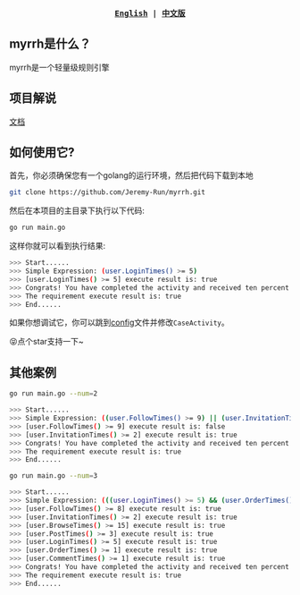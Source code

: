 <div align="center">
<strong>
<samp>

[English](https://github.com/Jeremy-Run/myrrh/blob/main/README.md) | [中文版](https://github.com/Jeremy-Run/myrrh/blob/main/README_CN.md)

</samp>
</strong>
</div>

## myrrh是什么？
myrrh是一个轻量级规则引擎


## 项目解说
[文档](https://zhuanlan.zhihu.com/p/668588745)

## 如何使用它?

首先，你必须确保您有一个golang的运行环境，然后把代码下载到本地

```bash
git clone https://github.com/Jeremy-Run/myrrh.git
```

然后在本项目的主目录下执行以下代码:

```bash
go run main.go
```

这样你就可以看到执行结果:

```bash
>>> Start......
>>> Simple Expression: (user.LoginTimes() >= 5) 
>>> [user.LoginTimes() >= 5] execute result is: true 
>>> Congrats! You have completed the activity and received ten percent off coupon reward 
>>> The requirement execute result is: true 
>>> End......
```

如果你想调试它，你可以跳到[config](config/config.go)文件并修改`CaseActivity`。

😝点个star支持一下~

## 其他案例

```bash
go run main.go --num=2
```

```bash
>>> Start......
>>> Simple Expression: ((user.FollowTimes() >= 9) || (user.InvitationTimes() >= 2)) 
>>> [user.FollowTimes() >= 9] execute result is: false 
>>> [user.InvitationTimes() >= 2] execute result is: true 
>>> Congrats! You have completed the activity and received ten percent off coupon reward 
>>> The requirement execute result is: true 
>>> End......
```

```bash
go run main.go --num=3
```

```bash
>>> Start......
>>> Simple Expression: (((user.LoginTimes() >= 5) && (user.OrderTimes() >= 1) && (user.CommentTimes() >= 1)) || ((user.BrowseTimes() >= 15) && (user.PostTimes() >= 3) && ((user.FollowTimes() >= 8) || (user.InvitationTimes() >= 2)))) 
>>> [user.FollowTimes() >= 8] execute result is: true 
>>> [user.InvitationTimes() >= 2] execute result is: true 
>>> [user.BrowseTimes() >= 15] execute result is: true 
>>> [user.PostTimes() >= 3] execute result is: true 
>>> [user.LoginTimes() >= 5] execute result is: true 
>>> [user.OrderTimes() >= 1] execute result is: true 
>>> [user.CommentTimes() >= 1] execute result is: true 
>>> Congrats! You have completed the activity and received ten percent off coupon reward 
>>> The requirement execute result is: true 
>>> End......
```
